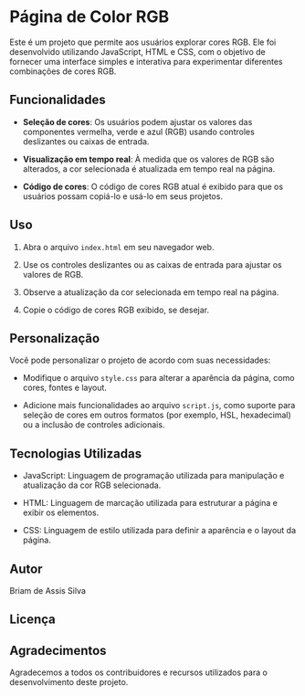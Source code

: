 # Página de Color RGB

Este é um projeto que permite aos usuários explorar cores RGB. Ele foi desenvolvido utilizando JavaScript, HTML e CSS, com o objetivo de fornecer uma interface simples e interativa para experimentar diferentes combinações de cores RGB.

## Funcionalidades

- **Seleção de cores**: Os usuários podem ajustar os valores das componentes vermelha, verde e azul (RGB) usando controles deslizantes ou caixas de entrada.

- **Visualização em tempo real**: À medida que os valores de RGB são alterados, a cor selecionada é atualizada em tempo real na página.

- **Código de cores**: O código de cores RGB atual é exibido para que os usuários possam copiá-lo e usá-lo em seus projetos.

## Uso

1. Abra o arquivo `index.html` em seu navegador web.

2. Use os controles deslizantes ou as caixas de entrada para ajustar os valores de RGB.

3. Observe a atualização da cor selecionada em tempo real na página.

4. Copie o código de cores RGB exibido, se desejar.

## Personalização

Você pode personalizar o projeto de acordo com suas necessidades:

- Modifique o arquivo `style.css` para alterar a aparência da página, como cores, fontes e layout.

- Adicione mais funcionalidades ao arquivo `script.js`, como suporte para seleção de cores em outros formatos (por exemplo, HSL, hexadecimal) ou a inclusão de controles adicionais.

## Tecnologias Utilizadas

- JavaScript: Linguagem de programação utilizada para manipulação e atualização da cor RGB selecionada.

- HTML: Linguagem de marcação utilizada para estruturar a página e exibir os elementos.

- CSS: Linguagem de estilo utilizada para definir a aparência e o layout da página.

## Autor
Briam de Assis Silva

## Licença

## Agradecimentos

Agradecemos a todos os contribuidores e recursos utilizados para o desenvolvimento deste projeto.